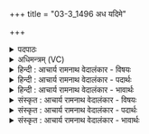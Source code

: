 +++
title = "03-3_1496 अध यदिमे"

+++
<details><summary>पदपाठः</summary>

अ꣡ध꣢꣯। यत्। इ꣣मे꣢इति꣢। प꣣वमान। रो꣡द꣢꣯सी꣣इ꣡ति꣢। इ꣣मा꣢। च꣣। वि꣡श्वा꣢꣯। भु꣡व꣢꣯ना। अ꣣भि꣢। म꣣ज्म꣡ना꣢। यू꣣थे꣢। न। नि꣣ष्ठाः꣢। निः꣣। स्थाः꣢। वृ꣣षभः꣢। वि। रा꣣जसि। १४९६।
</details>

<details><summary>अधिमन्त्रम् (VC)</summary>

- पवमानः सोमः
- त्र्यरुणस्त्रैवृष्णः, त्रसदस्युः पौरुकुत्सः
- ऊर्ध्वा बृहती
- मध्यमः
</details>

<details><summary>हिन्दी : आचार्य रामनाथ वेदालंकार - विषयः</summary>

अगले मन्त्र में परमेश्वर की महिमा वर्णित है।
</details>

<details><summary>हिन्दी : आचार्य रामनाथ वेदालंकार - पदार्थः</summary>

पदार्थान्वय -  (अध) और, हे (पवमान) क्रियाशील परमात्मन् ! आप (यत्) जब (इमे रोदसी) इन द्युलोक और भूलोक को (इमा च) तथा इन (विश्वा भुवना) सब भुवनों को (मज्मना) बल से (अभि) अभिभूत करते हो, तब (यूथे न) जैसे गौओं के झुण्ड में (निष्ठाः) स्थित (वृषभा) साँड शोभा पाता है, वैसे ही आप (विराजसि) शोभते हो ॥३॥ यहाँ उपमालङ्कार है ॥३॥
</details>

<details><summary>हिन्दी : आचार्य रामनाथ वेदालंकार - भावार्थः</summary>

भावार्थ -  जैसे गौओं के झुण्ड में वृषभ अपने महत्व के कारण पृथक् शोभा पाता है,वैसे ही ब्रह्माण्ड के लोक-लोकान्तरों के मध्य जगत्स्रष्टा परमेश्वर सर्वाधिक महिमा के कारण पृथक् भासित होता है ॥३॥
</details>

<details><summary>संस्कृत : आचार्य रामनाथ वेदालंकार - विषयः</summary>

अथ परमेश्वरस्य महिमानमाह।
</details>

<details><summary>संस्कृत : आचार्य रामनाथ वेदालंकार - पदार्थः</summary>

पदार्थान्वय -  (अध) अथ, हे (पवमान) गतिमय, क्रियाशील परमात्मन् ! [पवते गतिकर्मा। निघं० २।१४।] त्वम् (यत्) यदा (इमे रोदसी) एते द्यावापृथिव्यौ (इमा च) इमानि च (विश्वा भुवना) सर्वाणि भुवनानि (मज्मना) बलेन [मज्मन् इति बलनाम। निघं० २।९।] (अभि) अभिभवसि, तदा (यूथे न) यथा गोयूथे (निष्ठाः) निष्ठितः (वृषभा) वृषभः विराजति। [सुपां सुलुक्० अ० ७।१।३९ सोराकारादेशः।] तथा, त्वम् (वि राजसि) विशेषेण शोभसे ॥३॥ अत्रोपमालङ्कारः ॥३॥
</details>

<details><summary>संस्कृत : आचार्य रामनाथ वेदालंकार - भावार्थः</summary>

भावार्थ -  यथा गोयूथे वृषभः महत्त्वेन पृथक् शोभते तथैव ब्रह्माण्डस्य लोकलोकान्तराणां मध्ये जगत्स्रष्टा परमेशः सर्वातिशायिना महिम्ना पृथग् भासते ॥३॥
</details>